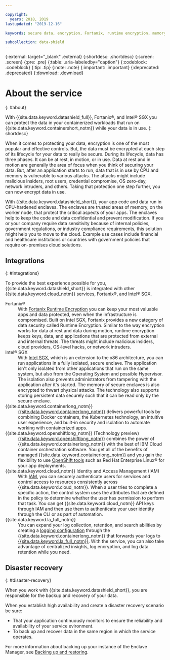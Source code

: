 ```yaml
---

copyright:
  years: 2018, 2019
lastupdated: "2019-12-16"

keywords: secure data, encryption, Fortanix, runtime encryption, memory, encrypt, app security, private data, Intel, SGX, convert, protect, data in use, data protection, containerized apps, 

subcollection: data-shield
---
```


{:external: target="_blank" .external}
{:shortdesc: .shortdesc}
{:screen: .screen}
{:pre: .pre}
{:table: .aria-labeledby="caption"}
{:codeblock: .codeblock}
{:tip: .tip}
{:note: .note}
{:important: .important}
{:deprecated: .deprecated}
{:download: .download}

# About the service
{: #about}

With {{site.data.keyword.datashield_full}}, Fortanix®, and Intel® SGX you can protect the data in your containerized workloads that run on {{site.data.keyword.containershort_notm}} while your data is in use.
{: shortdesc}

When it comes to protecting your data, encryption is one of the most popular and effective controls. But, the data must be encrypted at each step of its lifecycle for your data to really be secure. During its lifecycle, data has three phases. It can be at rest, in motion, or in use. Data at rest and in motion are generally the area of focus when you think of securing your data. But, after an application starts to run, data that is in use by CPU and memory is vulnerable to various attacks. The attacks might include malicious insiders, root users, credential compromise, OS zero-day, network intruders, and others. Taking that protection one step further, you can now encrypt data in use. 

With {{site.data.keyword.datashield_short}}, your app code and data run in CPU-hardened enclaves. The enclaves are trusted areas of memory, on the worker node, that protect the critical aspects of your apps. The enclaves help to keep the code and data confidential and prevent modification. If you or your company require data sensitivity because of internal policies, government regulations, or industry compliance requirements, this solution might help you to move to the cloud. Example use cases include financial and healthcare institutions or countries with government policies that require on-premises cloud solutions.


## Integrations
{: #integrations}

To provide the best experience possible for you, {{site.data.keyword.datashield_short}} is integrated with other {{site.data.keyword.cloud_notm}} services, Fortanix®, and Intel® SGX.


<dl>
  <dt>Fortanix®</dt>
    <dd>With <a href="https://fortanix.com/" target="_blank" class="external">Fortanix Runtime Encryption</a> you can keep your most valuable apps and data protected, even when the infrastructure is compromised. Built on Intel SGX, Fortanix provides a new category of data security called Runtime Encryption. Similar to the way encryption works for data at rest and data during motion, runtime encryption keeps keys, data, and applications that are protected from external and internal threats. The threats might include malicious insiders, cloud providers, OS-level hacks, or network intruders.</dd>
  <dt>Intel® SGX</dt>
    <dd>With <a href="https://software.intel.com/en-us/sgx" target="_blank" class="external">Intel SGX</a>, which is an extension to the x86 architecture, you can run applications in a fully isolated, secure enclave. The application isn't only isolated from other applications that run on the same system, but also from the Operating System and possible Hypervisor. The isolation also prevents administrators from tampering with the application after it's started. The memory of secure enclaves is also encrypted to thwart physical attacks. The technology also supports storing persistent data securely such that it can be read only by the secure enclave.</dd>
  <dt>{{site.data.keyword.containerlong_notm}}</dt>
    <dd><a href="/docs/containers?topic=containers-getting-started">{{site.data.keyword.containerlong_notm}}</a> delivers powerful tools by combining Docker containers, the Kubernetes technology, an intuitive user experience, and built-in security and isolation to automate working with containerized apps.</dd>
  <dt>{{site.data.keyword.openshiftlong_notm}} (Technology preview)</dt>
    <dd><a href="/docs/openshift?topic=openshift-getting-started">{{site.data.keyword.openshiftlong_notm}}</a> combines the power of {{site.data.keyword.containerlong_notm}} with the best of IBM Cloud container orchestration software. You get all of the benefits of managed {{site.data.keyword.containerlong_notm}} and you gain the flexibility to use <a href="https://docs.openshift.com/container-platform/3.11/welcome/index.html">OpenShift tools</a> such as Red Hat Enterprise Linux® for your app deployments.</dd>
  <dt>{{site.data.keyword.cloud_notm}} Identity and Access Management (IAM)</dt>
    <dd>With <a href="/docs/iam?topic=iam-getstarted">IAM</a>, you can securely authenticate users for services and control access to resources consistently across {{site.data.keyword.cloud_notm}}. When a user tries to complete a specific action, the control system uses the attributes that are defined in the policy to determine whether the user has permission to perform that task. You can get {{site.data.keyword.cloud_notm}} API keys through IAM and then use them to authenticate your user identity through the CLI or as part of automation.</dd>
  <dt>{{site.data.keyword.la_full_notm}}</dt>
    <dd>You can expand your log collection, retention, and search abilities by creating a <a href="/docs/containers?topic=containers-health">logging configuration</a> through the {{site.data.keyword.containerlong_notm}} that forwards your logs to <a href="/docs/services/Log-Analysis-with-LogDNA?topic=LogDNA-getting-started">{{site.data.keyword.la_full_notm}}</a>. With the service, you can also take advantage of centralized insights, log encryption, and log data retention while you need.</dd>
</dl>

## Disaster recovery
{: #disaster-recovery}

When you work with {{site.data.keyword.datashield_short}}, you are responsible for the backup and recovery of your data.

When you establish high availability and create a disaster recovery scenario be sure:

* That your application continuously monitors to ensure the reliability and availability of your service evironment.
* To back up and recover data in the same region in which the service operates.

For more information about backing up your instance of the Enclave Manager, see [Backing up and restoring](/docs/services/data-shield?topic=data-shield-backup-restore).

